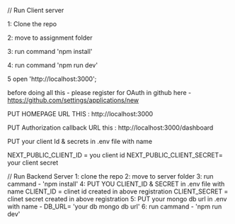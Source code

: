 // Run Client server

1: Clone the repo

2: move to assignment folder

3: run command 'npm install'

4: run command 'npm run dev'

5 open 'http://localhost:3000';

before doing all this - please register for OAuth in github here - https://github.com/settings/applications/new

PUT HOMEPAGE URL THIS : http://localhost:3000

PUT Authorization callback URL this : http://localhost:3000/dashboard


PUT your client Id & secrets in .env file with name

NEXT_PUBLIC_CLIENT_ID = you client id
NEXT_PUBLIC_CLIENT_SECRET= your client secret


// Run Backend Server
1: clone the repo
2: move to server folder
3: run cammand - 'npm install'
4: PUT YOU CLIENT_ID & SECRET in .env file with name
   CLIENT_ID = clinet id created in above registration
   CLIENT_SECRET = clinet secret created in above registration
5: PUT your mongo db url in .env with name - 
   DB_URL= 'your db mongo db url'
6: run cammand - 'npm run dev'
   
